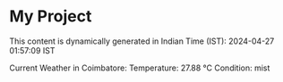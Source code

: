 # My Project

This content is dynamically generated in Indian Time (IST): 2024-04-27 01:57:09 IST


Current Weather in Coimbatore:
Temperature: 27.88 °C
Condition: mist
